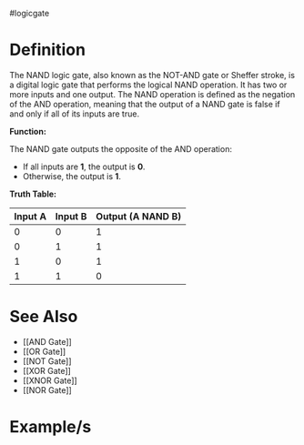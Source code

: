 #logicgate 
# Definition

The NAND logic gate, also known as the NOT-AND gate or Sheffer stroke, is a digital logic gate that performs the logical NAND operation. It has two or more inputs and one output. The NAND operation is defined as the negation of the AND operation, meaning that the output of a NAND gate is false if and only if all of its inputs are true.

**Function:**

The NAND gate outputs the opposite of the AND operation:

- If all inputs are **1**, the output is **0**.
- Otherwise, the output is **1**.

**Truth Table:**

|Input A|Input B|Output (A NAND B)|
|---|---|---|
|0|0|1|
|0|1|1|
|1|0|1|
|1|1|0|


# See Also
- [[AND Gate]]
- [[OR Gate]]
- [[NOT Gate]]
- [[XOR Gate]]
- [[XNOR Gate]]
- [[NOR Gate]]

# Example/s